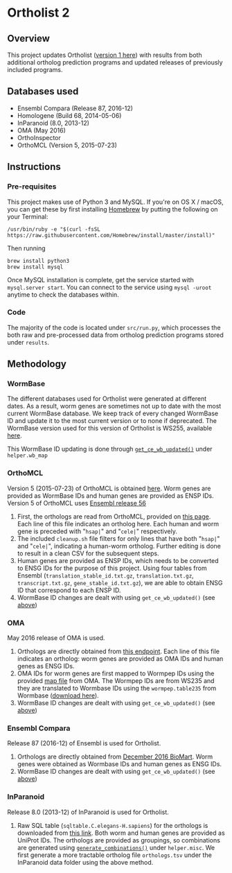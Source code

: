 # Ortholist 2
## Overview
This project updates Ortholist ([version 1 here](http://www.greenwaldlab.org/ortholist/)) with results from both additional ortholog prediction programs and updated releases of previously included programs.

## Databases used
* Ensembl Compara (Release 87, 2016-12)
* Homologene (Build 68, 2014-05-06)
* InParanoid (8.0, 2013-12)
* OMA (May 2016)
* OrthoInspector
* OrthoMCL (Version 5, 2015-07-23)

## Instructions
### Pre-requisites
This project makes use of Python 3 and MySQL. If you're on OS X / macOS, you can get these by first installing [Homebrew](https://brew.sh/) by putting the following on your Terminal:
```
/usr/bin/ruby -e "$(curl -fsSL https://raw.githubusercontent.com/Homebrew/install/master/install)"
```

Then running
```
brew install python3
brew install mysql
```

Once MySQL installation is complete, get the service started with `mysql.server start`. You can connect to the service using `mysql -uroot` anytime to check the databases within.

### Code
The majority of the code is located under `src/run.py`, which processes the both raw and pre-processed data from ortholog prediction programs stored under `results`.

## Methodology
### WormBase
The different databases used for Ortholist were generated at different dates. As a result, worm genes are sometimes not up to date with the most current WormBase database. We keep track of every changed WormBase ID and update it to the most current version or to none if deprecated. The WormBase version used for this version of Ortholist is WS255, available [here](ftp://ftp.wormbase.org/pub/wormbase/species/c_elegans/annotation/geneIDs/c_elegans.PRJNA13758.WS255.geneIDs.txt.gz).

This WormBase ID updating is done through [`get_ce_wb_updated()`](https://github.com/woojink/ortholist/blob/master/src/helper/wb_map.py#L49) under `helper.wb_map`

### OrthoMCL
Version 5 (2015-07-23) of OrthoMCL is obtained [here](http://orthomcl.org/common/downloads/release-5/pairs/orthologs.txt.gz). Worm genes are provided as WormBase IDs and human genes are provided as ENSP IDs. Version 5 of OrthoMCL uses [Ensembl release 56](ftp://ftp.ensembl.org/pub/release-56/mysql/homo_sapiens_core_56_37a/)

1. First, the orthologs are read from OrthoMCL, provided on [this page](http://orthomcl.org/common/downloads/release-5/pairs/orthologs.txt.gz). Each line of this file indicates an ortholog here. Each human and worm gene is preceded with "`hsap|`" and "`cele|`" respectively.
2. The included `cleanup.sh` file filters for only lines that have both "`hsap|`" and "`cele|`", indicating a human-worm ortholog. Further editing is done to result in a clean CSV for the subsequent steps.
3. Human genes are provided as ENSP IDs, which needs to be converted to ENSG IDs for the purpose of this project. Using four tables from Ensembl (`translation_stable_id.txt.gz`, `translation.txt.gz`, `transcript.txt.gz`, `gene_stable_id.txt.gz`), we are able to obtain ENSG ID that correspond to each ENSP ID.
4. WormBase ID changes are dealt with using `get_ce_wb_updated()` (see [above](#wormbase))

### OMA
May 2016 release of OMA is used.

1. Orthologs are directly obtained from [this endpoint](http://omabrowser.org/cgi-bin/gateway.pl?f=PairwiseOrthologs&p1=CAEEL&p2=HUMAN&p3=EnsemblGene). Each line of this file indicates an ortholog: worm genes are provided as OMA IDs and human genes as ENSG IDs.
2. OMA IDs for worm genes are first mapped to Wormpep IDs using the provided [map file](http://omabrowser.org/All/oma-wormbase.txt.gz) from OMA. The Wormpep IDs are from WS235 and they are translated to Wormbase IDs using the `wormpep.table235` from Wormbase ([download here](ftp://ftp.wormbase.org/pub/wormbase/species/c_elegans/sequence/protein/c_elegans.WS235.wormpep_package.tar.gz)).
3. WormBase ID changes are dealt with using `get_ce_wb_updated()` (see [above](#wormbase))

### Ensembl Compara
Release 87 (2016-12) of Ensembl is used for Ortholist.

1. Orthologs are directly obtained from [December 2016 BioMart](http://dec2016.archive.ensembl.org/biomart/martview). Worm genes were obtained as Wormbase IDs and human genes as ENSG IDs.
2. WormBase ID changes are dealt with using `get_ce_wb_updated()` (see [above](#wormbase))

### InParanoid
Release 8.0 (2013-12) of InParanoid is used for Ortholist.

1. Raw SQL table (`sqltable.C.elegans-H.sapiens`) for the orthologs is downloaded from [this link](http://inparanoid.sbc.su.se/download/8.0_current/Orthologs_other_formats/C.elegans/InParanoid.C.elegans-H.sapiens.tgz). Both worm and human genes are provided as UniProt IDs. The orthologs are provided as groupings, so combinations are generated using [`generate_combinations()`](https://github.com/woojink/ortholist/blob/master/src/helper/misc.py#L41) under `helper.misc`. We first generate a more tractable ortholog file `orthologs.tsv` under the InParanoid data folder using the above method.